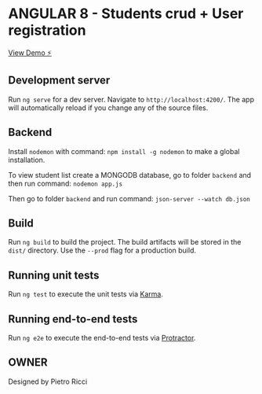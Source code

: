 # ANGULAR 8 - Students crud + User registration


[View Demo ⚡️](https://angular8-students.stackblitz.io/login?returnUrl=%2F)

## Development server

Run `ng serve` for a dev server. Navigate to `http://localhost:4200/`. The app will automatically reload if you change any of the source files.

## Backend 
Install `nodemon` with command: `npm install -g nodemon` to make a global installation.

To view student list create a MONGODB database, go to folder `backend` and then run command: `nodemon app.js`

Then go to folder `backend` and run command: `json-server --watch db.json`

## Build

Run `ng build` to build the project. The build artifacts will be stored in the `dist/` directory. Use the `--prod` flag for a production build.

## Running unit tests

Run `ng test` to execute the unit tests via [Karma](https://karma-runner.github.io).

## Running end-to-end tests

Run `ng e2e` to execute the end-to-end tests via [Protractor](http://www.protractortest.org/).

## OWNER

Designed by Pietro Ricci
